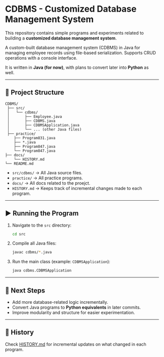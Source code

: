 # CDBMS - Customized Database Management System
This repository contains simple programs and experiments related to building a **customized database management system**.

A custom-built database management system (CDBMS) in Java for managing employee records using file-based serialization. Supports CRUD operations with a console interface.

It is written in **Java (for now)**, with plans to convert later into **Python** as well.

---

## 📂 Project Structure

```
CDBMS/
 ├── src/
 │   └── cdbms/
 │       ├── Employee.java
 │       ├── CDBMS.java
 │       ├── CDBMSApplication.java
 │       └── ... (other Java files)
 ├── practice/
    ├── Program831.java
    ├── *.java
    ├── Program847.java
    └── Program847.java
├── docs/
    └── HISTORY.md
└── README.md
```

* `src/cdbms/` → All Java source files.
* `practice/` → All practice programs.
* `docs/` → All docs related to the proejct.
* `HISTORY.md` → Keeps track of incremental changes made to each program.

---

## ▶️ Running the Program

1. Navigate to the `src` directory:

   ```bash
   cd src
   ```

2. Compile all Java files:

   ```bash
   javac cdbms/*.java
   ```

3. Run the main class (example: `CDBMSApplication`):

   ```bash
   java cdbms.CDBMSApplication
   ```

---

## 🔄 Next Steps

* Add more database-related logic incrementally.
* Convert Java programs to **Python equivalents** in later commits.
* Improve modularity and structure for easier experimentation.

---

## 📜 History

Check [HISTORY.md](./HISTORY.md) for incremental updates on what changed in each program.
